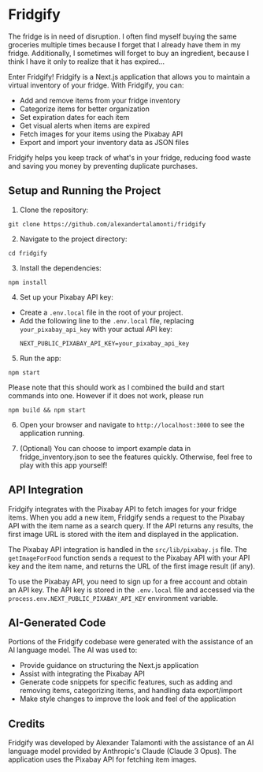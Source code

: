 # Fridgify

The fridge is in need of disruption. I often find myself buying the same groceries multiple times because I forget that I already have them in my fridge. Additionally, I sometimes will forget to buy an ingredient, because I think I have it only to realize that it has expired...

Enter Fridgify! Fridgify is a Next.js application that allows you to maintain a virtual inventory of your fridge. With Fridgify, you can:

- Add and remove items from your fridge inventory
- Categorize items for better organization
- Set expiration dates for each item
- Get visual alerts when items are expired
- Fetch images for your items using the Pixabay API
- Export and import your inventory data as JSON files

Fridgify helps you keep track of what's in your fridge, reducing food waste and saving you money by preventing duplicate purchases.

## Setup and Running the Project

1. Clone the repository:
```
git clone https://github.com/alexandertalamonti/fridgify
```
2. Navigate to the project directory:
```
cd fridgify
```
3. Install the dependencies:
```
npm install
```

4. Set up your Pixabay API key:
- Create a `.env.local` file in the root of your project.
- Add the following line to the `.env.local` file, replacing `your_pixabay_api_key` with your actual API key:
  ```
  NEXT_PUBLIC_PIXABAY_API_KEY=your_pixabay_api_key
  ```

5. Run the app:
```
npm start
```
Please note that this should work as I combined the build and start commands into one. However if it does not work, please run
```
npm build && npm start
```


6. Open your browser and navigate to `http://localhost:3000` to see the application running.

7. (Optional) You can choose to import example data in fridge_inventory.json to see the features quickly. Otherwise, feel free to play with this app yourself!

## API Integration

Fridgify integrates with the Pixabay API to fetch images for your fridge items. When you add a new item, Fridgify sends a request to the Pixabay API with the item name as a search query. If the API returns any results, the first image URL is stored with the item and displayed in the application.

The Pixabay API integration is handled in the `src/lib/pixabay.js` file. The `getImageForFood` function sends a request to the Pixabay API with your API key and the item name, and returns the URL of the first image result (if any).

To use the Pixabay API, you need to sign up for a free account and obtain an API key. The API key is stored in the `.env.local` file and accessed via the `process.env.NEXT_PUBLIC_PIXABAY_API_KEY` environment variable.

## AI-Generated Code

Portions of the Fridgify codebase were generated with the assistance of an AI language model. The AI was used to:

- Provide guidance on structuring the Next.js application
- Assist with integrating the Pixabay API
- Generate code snippets for specific features, such as adding and removing items, categorizing items, and handling data export/import
- Make style changes to improve the look and feel of the application

## Credits

Fridgify was developed by Alexander Talamonti with the assistance of an AI language model provided by Anthropic's Claude (Claude 3 Opus). The application uses the Pixabay API for fetching item images.
